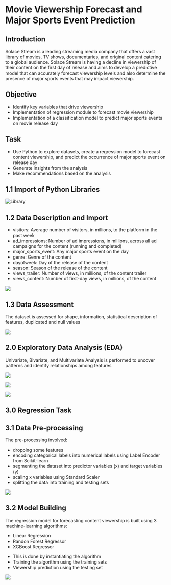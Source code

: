 # Movie Viewership Forecast and Major Sports Event Prediction

## Introduction
Solace Stream is a leading streaming media company that offers a vast library of movies, TV shows, documentaries, and original content catering to a global audience. 
Solace Stream is having a decline in viewership of their content on the first day of release and aims to develop a predictive model that can accurately forecast 
viewership levels and also determine the presence of major sports events that may impact viewership.

## Objective
- Identify key variables that drive viewership
- Implementation of regression module to forecast movie viewership
- Implementation of a classification model to predict major sports events on movie release day

## Task
- Use Python to explore datasets, create a regression model to forecast content viewership, and predict the occurrence of major sports event on release day
- Generate insights from the analysis
- Make recommendations based on the analysis

## 1.1 Import of Python Libraries
![Library](https://github.com/RandyAikins/Python_Movie_Viewership_MSE_Prediction/assets/128720674/2c922e22-0ad9-4fdd-a4d5-d1d5d22e0331)


## 1.2 Data Description and Import
- visitors: Average number of visitors, in millions, to the platform in the past week
- ad_impressions: Number of ad impressions, in millions, across all ad campaigns for the content (running and completed)
- major_sports_event: Any major sports event on the day
- genre: Genre of the content
- dayofweek: Day of the release of the content
- season: Season of the release of the content
- views_trailer: Number of views, in millions, of the content trailer
- views_content: Number of first-day views, in millions, of the content

![](https://github.com/RandyAikins/Python_Movie_Viewership_MSE_Prediction/assets/128720674/7e4948f6-4251-4312-a7b7-ce6846b55306)

## 1.3 Data Assessment
The dataset is assessed for shape, information, statistical description of features, duplicated and null values

![](https://github.com/RandyAikins/Python_Movie_Viewership_MSE_Prediction/assets/128720674/48671f60-6466-46a5-b953-af0395955be8)

## 2.0 Exploratory Data Analysis (EDA)
Univariate, Bivariate, and Multivariate Analysis is performed to uncover patterns and identify relationships among features

![](https://github.com/RandyAikins/Python_Movie_Viewership_MSE_Prediction/assets/128720674/012c4b7a-11d3-4585-bd7c-f6436c80232c)

![](https://github.com/RandyAikins/Python_Movie_Viewership_MSE_Prediction/assets/128720674/9dc3b9ad-3a6a-4604-a92f-880494e0a24c)

![](https://github.com/RandyAikins/Python_Movie_Viewership_MSE_Prediction/assets/128720674/33b19092-d182-4c17-a61d-cf6d54ebc163)

## 3.0 Regression Task

## 3.1 Data Pre-processing
The pre-processing involved:
- dropping some features
- encoding categorical labels into numerical labels using Label Encoder from Scikit-learn
- segmenting the dataset into predictor variables (x) and target variables (y)
- scaling x variables using Standard Scaler
- splitting the data into training and testing sets

![](https://github.com/RandyAikins/Python_Movie_Viewership_MSE_Prediction/assets/128720674/83cda192-6b33-44a7-8c08-31afa65ccc01)

## 3.2 Model Building
The regression model for forecasting content viewership is built using 3 machine-learning algorithms:
- Linear Regression
- Randon Forest Regressor
- XGBoost Regressor

* This is done by instantiating the algorithm 
* Training the algorithm using the training sets
* Viewership prediction using the testing set

![](https://github.com/RandyAikins/Python_Movie_Viewership_MSE_Prediction/assets/128720674/6233edb4-a9b2-4212-bd73-87b94308f612)




